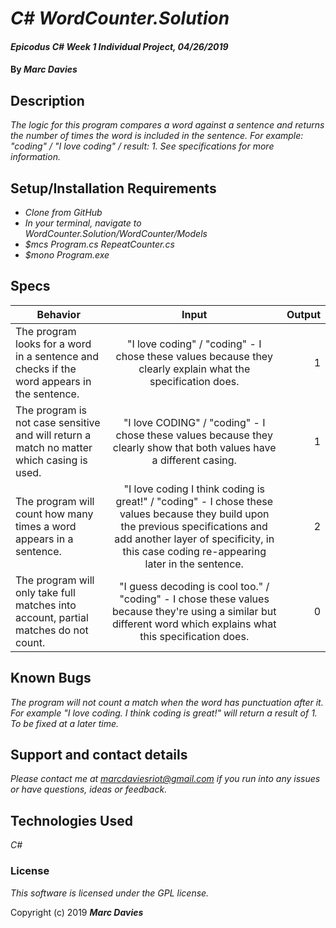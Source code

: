 # _C# WordCounter.Solution_

#### _Epicodus C# Week 1 Individual Project, 04/26/2019_

#### By _**Marc Davies**_

## Description

_The logic for this program compares a word against a sentence and returns the number of times the word is included in the sentence. For example: "coding" / "I love coding" / result: 1. See specifications for more information._

## Setup/Installation Requirements

* _Clone from GitHub_
* _In your terminal, navigate to WordCounter.Solution/WordCounter/Models_
* _$mcs Program.cs RepeatCounter.cs_
* _$mono Program.exe_

## Specs

| Behavior | Input | Output |
| ------------- |:-------------:| -----:|
| The program looks for a word in a sentence and checks if the word appears in the sentence. | "I love coding" / "coding" - I chose these values because they clearly explain what the specification does. | 1 |
| The program is not case sensitive and will return a match no matter which casing is used. | "I love CODING" / "coding" - I chose these values because they clearly show that both values have a different casing. | 1 |
| The program will count how many times a word appears in a sentence. | "I love coding I think coding is great!" / "coding" - I chose these values because they build upon the previous specifications and add another layer of specificity, in this case coding re-appearing later in the sentence.| 2 |
| The program will only take full matches into account, partial matches do not count. | "I guess decoding is cool too." / "coding" - I chose these values because they're using a similar but different word which explains what this specification does.  | 0 |

## Known Bugs

_The program will not count a match when the word has punctuation after it. For example "I love coding. I think coding is great!" will return a result of 1. To be fixed at a later time._

## Support and contact details

_Please contact me at marcdaviesriot@gmail.com if you run into any issues or have questions, ideas or feedback._

## Technologies Used

_C#_

### License

*This software is licensed under the GPL license.*

Copyright (c) 2019 **_Marc Davies_**
